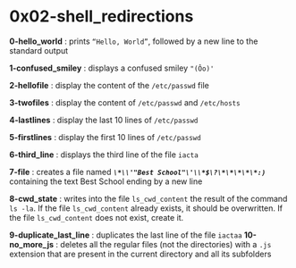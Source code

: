 # 0x02-shell_redirections

**0-hello_world** : prints `“Hello, World”`, followed by a new line to the standard output

**1-confused_smiley** : displays a confused smiley `"(Ôo)'`

**2-hellofile** : display the content of the `/etc/passwd` file

**3-twofiles** : display the content of `/etc/passwd` and `/etc/hosts`

**4-lastlines** : display the last 10 lines of `/etc/passwd`

**5-firstlines** : display the first 10 lines of `/etc/passwd`

**6-third_line** : displays the third line of the file `iacta`

**7-file** : creates a file named ***`\*\\'"Best School"\'\\*$\?\*\*\*\*\*:)`*** containing the text Best School ending by a new line

**8-cwd_state** :  writes into the file `ls_cwd_content` the result of the command `ls -la`. If the file `ls_cwd_content` already exists, it should be overwritten. If the file `ls_cwd_content` does not exist, create it.

**9-duplicate_last_line** : duplicates the last line of the file `iactaa`
**10-no_more_js** : deletes all the regular files (not the directories) with a `.js` extension that are present in the current directory and all its subfolders
